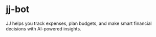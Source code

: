 # jj-bot
JJ helps you track expenses, plan budgets, and make smart financial decisions with AI-powered insights.

